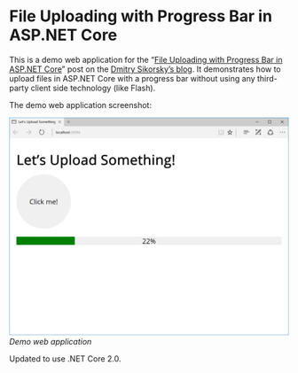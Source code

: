 ﻿# File Uploading with Progress Bar in ASP.NET Core
This is a demo web application for the
“[File Uploading with Progress Bar in ASP.NET Core](https://medium.com/@dmitry.a.sikorsky/file-uploading-with-a-progress-bar-in-asp-net-core-771c9580795f)”
post on the [Dmitry Sikorsky’s blog](https://medium.com/@dmitry.a.sikorsky). It demonstrates how to upload files in ASP.NET Core
with a progress bar without using any third-party client side technology (like Flash).

The demo web application screenshot:

![Demo web application](result.png)
*Demo web application*

Updated to use .NET Core 2.0.